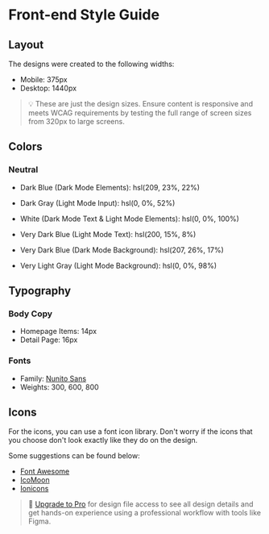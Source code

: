 # Front-end Style Guide

## Layout

The designs were created to the following widths:

-  Mobile: 375px
-  Desktop: 1440px

> 💡 These are just the design sizes. Ensure content is responsive and meets WCAG requirements by testing the full range of screen sizes from 320px to large screens.

## Colors

### Neutral

-  Dark Blue (Dark Mode Elements): hsl(209, 23%, 22%)
-  Dark Gray (Light Mode Input): hsl(0, 0%, 52%)

-  White (Dark Mode Text & Light Mode Elements): hsl(0, 0%, 100%)
-  Very Dark Blue (Light Mode Text): hsl(200, 15%, 8%)

-  Very Dark Blue (Dark Mode Background): hsl(207, 26%, 17%)
-  Very Light Gray (Light Mode Background): hsl(0, 0%, 98%)

## Typography

### Body Copy

-  Homepage Items: 14px
-  Detail Page: 16px

### Fonts

-  Family: [Nunito Sans](https://fonts.google.com/specimen/Nunito+Sans)
-  Weights: 300, 600, 800

## Icons

For the icons, you can use a font icon library. Don't worry if the icons that you choose don't look exactly like they do on the design.

Some suggestions can be found below:

-  [Font Awesome](https://fontawesome.com)
-  [IcoMoon](https://icomoon.io)
-  [Ionicons](https://ionicons.com)

> 💎 [Upgrade to Pro](https://www.frontendmentor.io/pro?ref=style-guide) for design file access to see all design details and get hands-on experience using a professional workflow with tools like Figma.

